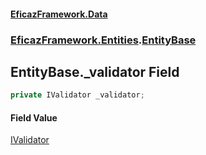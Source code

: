 #### [EficazFramework.Data](EficazFrameworkData.md 'EficazFramework Data')
### [EficazFramework.Entities](EficazFrameworkData.md#EficazFramework.Entities 'EficazFramework.Entities').[EntityBase](EficazFramework.Entities/EntityBase.md 'EficazFramework.Entities.EntityBase')

## EntityBase._validator Field

```csharp
private IValidator _validator;
```

#### Field Value
[IValidator](EficazFramework.Validation.Fluent/IValidator.md 'EficazFramework.Validation.Fluent.IValidator')